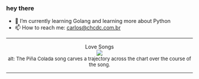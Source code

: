 ### hey there 

- :seedling: I’m currently learning Golang and learning more about Python
- :mailbox: How to reach me: carlos@chcdc.com.br


---


<!-- xkcd -->
<p align="center">Love Songs</br><img src=https://imgs.xkcd.com/comics/love_songs.png></br><font size =2>alt: The Piña Colada song carves a trajectory across the chart over the course of the song.</br></font></p></table></p> 


<!-- xkcd -->
---
